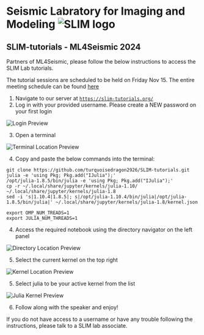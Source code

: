 # Seismic Labratory for Imaging and Modeling ![SLIM logo](images/slim.gif) 

## SLIM-tutorials - ML4Seismic 2024

Partners of ML4Seismic, please follow the below instructions to access the SLIM Lab tutorials. 

The tutorial sessions are scheduled to be held on Friday Nov 15. The entire meeting schedule can be found [here](https://slim.gatech.edu/content/ml4seismic-partners-meeting-2024)

1. Navigate to our server at [`https://slim-tutorials.org/`](https://slim-tutorials.org/)
2. Log in with your provided username. Please create a NEW password on your first login

![Login Preview](images/login.png)

3. Open a terminal 

![Terminal Location Preview](images/terminal.png)

4. Copy and paste the below commands into the terminal:

```
git clone https://github.com/turquoisedragon2926/SLIM-tutorials.git
julia -e 'using Pkg; Pkg.add("IJulia");'
/opt/julia-1.8.5/bin/julia -e 'using Pkg; Pkg.add("IJulia");'
cp -r ~/.local/share/jupyter/kernels/julia-1.10/ ~/.local/share/jupyter/kernels/julia-1.8
sed -i 's|1.10.4|1.8.5|; s|/opt/julia-1.10.4/bin/julia|/opt/julia-1.8.5/bin/julia|' ~/.local/share/jupyter/kernels/julia-1.8/kernel.json

export OMP_NUM_TREADS=1
export JULIA_NUM_THREADS=1
```

4. Access the required notebook using the directory navigator on the left panel

![Directory Location Preview](images/directory.png)

5. Select the current kernel on the top right

![Kernel Location Preview](images/kernel.png)

5. Select julia to be your active kernel from the list

![Julia Kernel Preview](images/julia.png)

6. Follow along with the speaker and enjoy!

If you do not have access to a username or have any trouble following the instructions, please talk to a SLIM lab associate.
